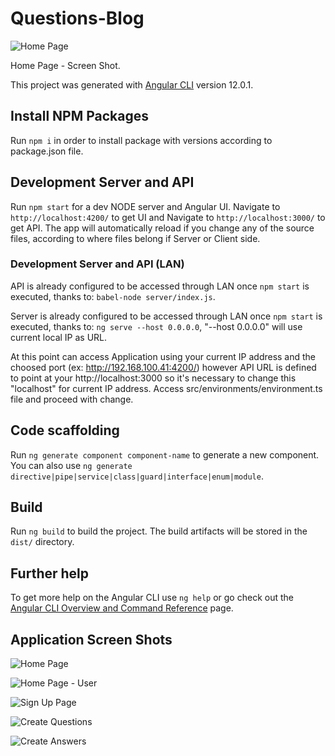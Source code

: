 # Questions-Blog

![Home Page](../assets/Home.png?raw=true)

Home Page - Screen Shot.

This project was generated with [Angular CLI](https://github.com/angular/angular-cli) version 12.0.1.

## Install NPM Packages

Run `npm i` in order to install package with versions according to package.json file.

## Development Server and API

Run `npm start` for a dev NODE server and Angular UI. Navigate to `http://localhost:4200/` to get UI and Navigate to `http://localhost:3000/` to get API.
The app will automatically reload if you change any of the source files, according to where files belong if Server or Client side.

### Development Server and API (LAN)

API is already configured to be accessed through LAN once `npm start` is executed, thanks to: `babel-node server/index.js`.

Server is already configured to be accessed through LAN once `npm start` is executed, thanks to: `ng serve --host 0.0.0.0`, "--host 0.0.0.0" will use current local IP as URL.

At this point can access Application using your current IP address and the choosed port (ex: http://192.168.100.41:4200/) however API URL is defined to point at your http://localhost:3000 so it's necessary to change this "localhost" for current IP address. Access src/environments/environment.ts file and proceed with change.

## Code scaffolding

Run `ng generate component component-name` to generate a new component. You can also use `ng generate directive|pipe|service|class|guard|interface|enum|module`.

## Build

Run `ng build` to build the project. The build artifacts will be stored in the `dist/` directory.

## Further help

To get more help on the Angular CLI use `ng help` or go check out the [Angular CLI Overview and Command Reference](https://angular.io/cli) page.

## Application Screen Shots

![Home Page](../assets/Home.png?raw=true)

![Home Page - User](../assets/Home-User.png?raw=true)

![Sign Up Page](../assets/SignUp.png?raw=true)

![Create Questions](../assets/Create-Question.png?raw=true)

![Create Answers](../assets/Create-Answer.png=100x20)